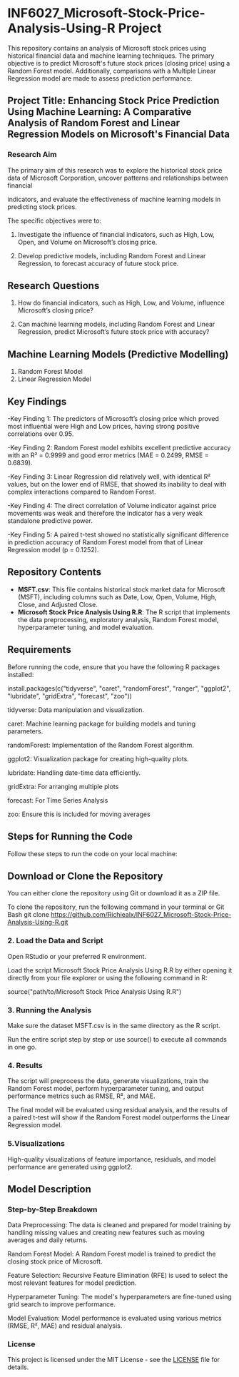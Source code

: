 # INF6027_Microsoft-Stock-Price-Analysis-Using-R Project


This repository contains an analysis of Microsoft stock prices using historical financial data and machine learning techniques. The primary objective is to predict Microsoft's future stock prices (closing price) using a Random Forest model. Additionally, comparisons with a Multiple Linear Regression model are made to assess prediction performance.


## Project Title: Enhancing Stock Price Prediction Using Machine Learning: A Comparative Analysis of Random Forest and Linear Regression Models on Microsoft's Financial Data 

### Research Aim
The primary aim of this research was to explore the historical stock price data of Microsoft Corporation, uncover patterns and relationships between financial 

indicators, and evaluate the effectiveness of machine learning models in predicting stock prices. 

The specific objectives were to:

1. Investigate the influence of financial indicators, such as High, Low, Open, and Volume on Microsoft’s closing price.

2. Develop predictive models, including Random Forest and Linear Regression, to forecast accuracy of future stock price.


## Research Questions

1. How do financial indicators, such as High, Low, and Volume, influence Microsoft’s closing price?

2. Can machine learning models, including Random Forest and Linear Regression, predict Microsoft’s future stock price with accuracy?

## Machine Learning Models (Predictive Modelling)
1. Random Forest Model
2. Linear Regression Model


## Key Findings  
-Key Finding 1: The predictors of Microsoft’s closing price which proved most influential were High and Low prices, having strong positive correlations over 0.95.

-Key Finding 2: Random Forest model exhibits excellent predictive accuracy with an R² = 0.9999 and good error metrics (MAE = 0.2499, RMSE = 0.6839).

-Key Finding 3: Linear Regression did relatively well, with identical R² values, but on the lower end of RMSE, that showed its inability to deal with complex interactions compared to Random Forest.

-Key Finding 4: The direct correlation of Volume indicator against price movements was weak and therefore the indicator has a very weak standalone predictive power.

-Key Finding 5: A paired t-test showed no statistically significant difference in prediction accuracy of Random Forest model from that of Linear Regression model (p = 0.1252).




## Repository Contents

- **MSFT.csv**: This file contains historical stock market data for Microsoft (MSFT), including columns such as Date, Low, Open, Volume, High, Close, and Adjusted Close.
- **Microsoft Stock Price Analysis Using R.R**: The R script that implements the data preprocessing, exploratory analysis, Random Forest model, hyperparameter tuning, and model evaluation.

## Requirements

Before running the code, ensure that you have the following R packages installed: 


install.packages(c("tidyverse", "caret", "randomForest", "ranger", "ggplot2", "lubridate", "gridExtra", "forecast", "zoo"))

tidyverse: Data manipulation and visualization.

caret: Machine learning package for building models and tuning parameters.

randomForest: Implementation of the Random Forest algorithm.

ggplot2: Visualization package for creating high-quality plots.

lubridate: Handling date-time data efficiently.

gridExtra: For arranging multiple plots

forecast: For Time Series Analysis

zoo: Ensure this is included for moving averages


## Steps for Running the Code
Follow these steps to run the code on your local machine:

## Download or Clone the Repository

You can either clone the repository using Git or download it as a ZIP file.

To clone the repository, run the following command in your terminal or Git Bash
git clone https://github.com/Richiealx/INF6027_Microsoft-Stock-Price-Analysis-Using-R.git

### 2. Load the Data and Script

Open RStudio or your preferred R environment.

Load the script Microsoft Stock Price Analysis Using R.R by either opening it directly from your file explorer or using the following command in R:

source("path/to/Microsoft Stock Price Analysis Using R.R")

### 3. Running the Analysis

Make sure the dataset MSFT.csv is in the same directory as the R script.

Run the entire script step by step or use source() to execute all commands in one go.


### 4. Results

The script will preprocess the data, generate visualizations, train the Random Forest model, perform hyperparameter tuning, and output performance metrics such as RMSE, R², and MAE.

The final model will be evaluated using residual analysis, and the results of a paired t-test will show if the Random Forest model outperforms the Linear Regression model.

### 5.Visualizations

High-quality visualizations of feature importance, residuals, and model performance are generated using ggplot2.

## Model Description

### Step-by-Step Breakdown

Data Preprocessing: The data is cleaned and prepared for model training by handling missing values and creating new features such as moving averages and daily returns.

Random Forest Model: A Random Forest model is trained to predict the closing stock price of Microsoft.

Feature Selection: Recursive Feature Elimination (RFE) is used to select the most relevant features for model prediction.

Hyperparameter Tuning: The model's hyperparameters are fine-tuned using grid search to improve performance.

Model Evaluation: Model performance is evaluated using various metrics (RMSE, R², MAE) and residual analysis.

### License

This project is licensed under the MIT License - see the [LICENSE](LICENSE) file for details.




